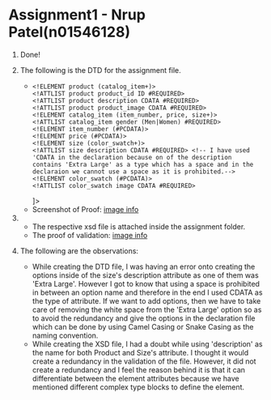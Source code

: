 # Assignment1 - Nrup Patel(n01546128)

1. Done!

2. The following is the DTD for the assignment file.
    -   <!DOCTYPE catalog[
            <!ELEMENT catalog (product)>
            <!ELEMENT product (catalog_item+)>
            <!ATTLIST product product_id ID #REQUIRED>
            <!ATTLIST product description CDATA #REQUIRED>
            <!ATTLIST product product_image CDATA #REQUIRED>
            <!ELEMENT catalog_item (item_number, price, size+)>
            <!ATTLIST catalog_item gender (Men|Women) #REQUIRED>
            <!ELEMENT item_number (#PCDATA)>
            <!ELEMENT price (#PCDATA)>
            <!ELEMENT size (color_swatch+)>
            <!ATTLIST size description CDATA #REQUIRED> <!-- I have used 'CDATA in the declaration because on of the description contains 'Extra Large' as a type which has a space and in the declaraion we cannot use a space as it is prohibited.-->
            <!ELEMENT color_swatch (#PCDATA)>
            <!ATTLIST color_swatch image CDATA #REQUIRED>
        ]>
    - Screenshot of Proof: [image info](../Module3_Assignment_Nrup/XML%20DTD%20Validation.png)

3. 
    - The respective xsd file is attached inside the assignment folder.
    - The proof of validation: [image info](../Module3_Assignment_Nrup/XML%20XSD%20Validation.png)

4. The following are the observations:
    - While creating the DTD file, I was having an error onto creating the options inside of the size's description attribute as one of them was 'Extra Large'. However I got to know that using a space is prohibited in between an option name and therefore in the end I used CDATA as the type of attribute. If we want to add options, then we have to take care of removing the white space from the 'Extra Large' option so as to avoid the redundancy and give the options in the declaration file which can be done by using Camel Casing or Snake Casing as the naming convention.
    - While creating the XSD file, I had a doubt while using 'description' as the name for both Product and Size's attribute. I thought it would create a redundancy in the validation of the file. However, it did not create a redundancy and I feel the reason behind it is that it can differentiate between the element attributes because we have mentioned different complex type blocks to define the element. 